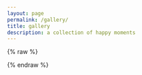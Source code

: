 ```yaml
---
layout: page
permalink: /gallery/
title: gallery
description: a collection of happy moments
---
```


<div id="instafeed">
</div>

{% raw %}
<script type="text/javascript">
  var userFeed = new Instafeed({
    get: 'user',
    userId: '709888312',
    accessToken: '709888312.1677ed0.643556082f774753907aefb0c411681a',
    template: '<div class="story"><div class="thumbnail">{{caption}} <br/>{{location}} <br/>&hearts; {{likes}}<a href="{{link}}" target="_blank"><img src="{{image}}" /></div></div>',
    limit: 300,
  });
  userFeed.run();
</script>
{% endraw %}
